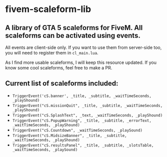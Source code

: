 # fivem-scaleform-lib
## A library of GTA 5 scaleforms for FiveM. All scaleforms can be activated using events.
 All events are client-side only. If you want to use them from server-side too, you will need to register them in `cl_main.lua`.
 
 As I find more usable scaleforms, I will keep this resource updated. If you know some cool scaleforms, feel free to make a PR.

## Current list of scaleforms included:

- `TriggerEvent('cS.banner', _title, _subtitle, _waitTimeSeconds, _playShound)`
- `TriggerEvent("cS.missionQuit", _title, _subtitle, _waitTimeSeconds, _playShound)`
- `TriggerEvent("cS.SplashText", _text, _waitTimeSeconds, _playShound)`
- `TriggerEvent("cS.PopupWarning", _title, _subtitle, _errorText, _waitTimeSeconds, _playShound)`
- `TriggerEvent("cS.Countdown", _waitTimeSeconds, _playSound)`
- `TriggerEvent("cS.MidsizeBanner", _title, _subtitle, _waitTimeSeconds, _playShound)`
- `TriggerEvent("cS.resultsPanel", _title, _subtitle, _slotsTable, _waitTimeSeconds, _playSound)`

